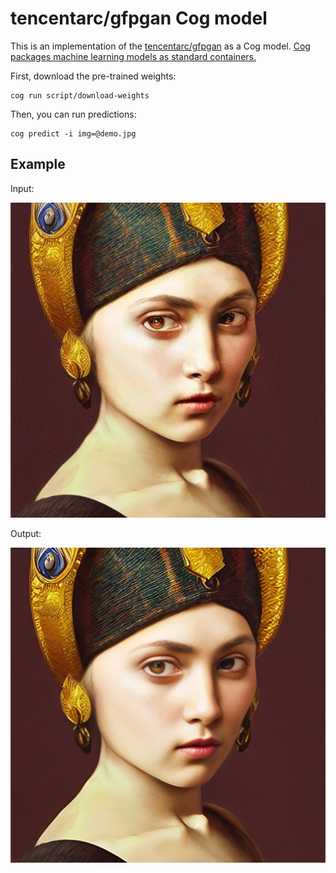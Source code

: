 # tencentarc/gfpgan Cog model

This is an implementation of the [tencentarc/gfpgan](https://github.com/TencentARC/GFPGAN) as a Cog model. [Cog packages machine learning models as standard containers.](https://github.com/replicate/cog)

First, download the pre-trained weights:

    cog run script/download-weights

Then, you can run predictions:

    cog predict -i img=@demo.jpg

## Example

Input:

![alt text](demo.jpg)

Output:

![alt text](output.jpg)
